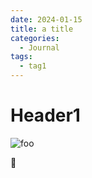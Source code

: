 ```yaml
---
date: 2024-01-15
title: a title
categories:
  - Journal
tags:
  - tag1
---
```


# Header1

![foo](../../assets/blog/bar)

🌿


